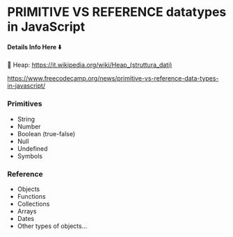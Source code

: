# PRIMITIVE VS REFERENCE datatypes in JavaScript

#### Details Info Here ⬇️

🚀 Heap: https://it.wikipedia.org/wiki/Heap_(struttura_dati)

https://www.freecodecamp.org/news/primitive-vs-reference-data-types-in-javascript/

### Primitives

- String
- Number
- Boolean (true-false)
- Null
- Undefined
- Symbols

### Reference

- Objects
- Functions
- Collections
- Arrays
- Dates
- Other types of objects...


